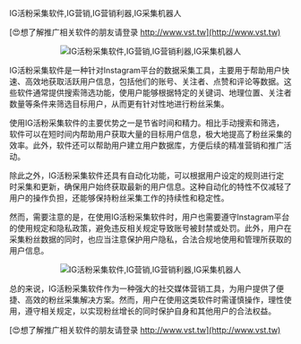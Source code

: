 IG活粉采集软件,IG营销,IG营销利器,IG采集机器人

[😍想了解推广相关软件的朋友请登录 http://www.vst.tw](http://www.vst.tw)

 <center><img src="https://vst.tw/MP4/tuiguang/png/4.png" alt="IG活粉采集软件,IG营销,IG营销利器,IG采集机器人"></center>

IG活粉采集软件是一种针对Instagram平台的数据采集工具，主要用于帮助用户快速、高效地获取活跃用户信息，包括他们的账号、关注者、点赞和评论等数据。这些软件通常提供搜索筛选功能，使用户能够根据特定的关键词、地理位置、关注者数量等条件来筛选目标用户，从而更有针对性地进行粉丝采集。

使用IG活粉采集软件的主要优势之一是节省时间和精力。相比手动搜索和筛选，软件可以在短时间内帮助用户获取大量的目标用户信息，极大地提高了粉丝采集的效率。此外，软件还可以帮助用户建立用户数据库，方便后续的精准营销和推广活动。

除此之外，IG活粉采集软件还具有自动化功能，可以根据用户设定的规则进行定时采集和更新，确保用户始终获取最新的用户信息。这种自动化的特性不仅减轻了用户的操作负担，还能够保持粉丝采集工作的持续性和稳定性。

然而，需要注意的是，在使用IG活粉采集软件时，用户也需要遵守Instagram平台的使用规定和隐私政策，避免违反相关规定导致账号被封禁或处罚。此外，用户在采集粉丝数据的同时，也应当注意保护用户隐私，合法合规地使用和管理所获取的用户信息。

 <center><img src="https://vst.tw/MP4/tuiguang/png/5.png" alt="IG活粉采集软件,IG营销,IG营销利器,IG采集机器人"></center>

总的来说，IG活粉采集软件作为一种强大的社交媒体营销工具，为用户提供了便捷、高效的粉丝采集解决方案。然而，用户在使用这类软件时需谨慎操作，理性使用，遵守相关规定，以实现粉丝增长的同时保护自身和其他用户的合法权益。

[😍想了解推广相关软件的朋友请登录 http://www.vst.tw](http://www.vst.tw)




